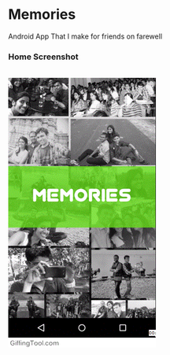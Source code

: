 # Memories
Android App That I make for friends on farewell<br>
<h3>Home Screenshot</h3><br>
<img src="screenshots/home.gif"/>
